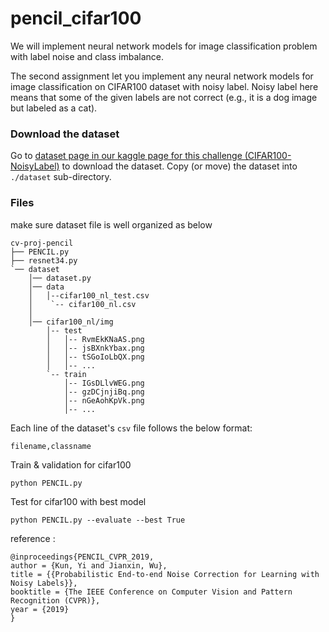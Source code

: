 # pencil_cifar100

We will implement neural network models for image classification problem with label noise and class imbalance.

The second assignment let you implement any neural network models for image classification on CIFAR100 dataset with noisy label.
Noisy label here means that some of the given labels are not correct (e.g., it is a dog image but labeled as a cat).

### Download the dataset

Go to [dataset page in our kaggle page for this challenge (CIFAR100-NoisyLabel)](https://www.kaggle.com/c/cifar100-image-classification-with-noisy-labels/data) to download the dataset. Copy (or move) the dataset into `./dataset` sub-directory.

### Files

make sure dataset file is well organized as below

```
cv-proj-pencil
├── PENCIL.py
├── resnet34.py
`── dataset
    │── dataset.py
    │── data
    │   │--cifar100_nl_test.csv
    │    `-- cifar100_nl.csv
    │
    │── cifar100_nl/img
        │-- test
        │   │-- RvmEkKNaAS.png
        │   │-- jsBXnkYbax.png
        │   │-- tSGoIoLbQX.png
        │   │-- ...
        `-- train
            │-- IGsDLlvWEG.png
            │-- gzDCjnjiBq.png
            │-- nGeAohKpVk.png
            │-- ...
```

Each line of the dataset's `csv` file follows the below format:
```
filename,classname
```

Train & validation for cifar100
```
python PENCIL.py
```

Test for cifar100 with best model
```
python PENCIL.py --evaluate --best True
```

reference : 
```
@inproceedings{PENCIL_CVPR_2019,
author = {Kun, Yi and Jianxin, Wu},
title = {{Probabilistic End-to-end Noise Correction for Learning with Noisy Labels}},
booktitle = {The IEEE Conference on Computer Vision and Pattern Recognition (CVPR)},
year = {2019}
}
```
